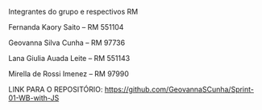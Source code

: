 Integrantes do grupo e respectivos RM

Fernanda Kaory Saito – RM 551104 

Geovanna Silva Cunha – RM 97736 

Lana Giulia Auada Leite – RM 551143 

Mirella de Rossi Imenez – RM 97990 

LINK PARA O REPOSITÓRIO: https://github.com/GeovannaSCunha/Sprint-01-WB-with-JS